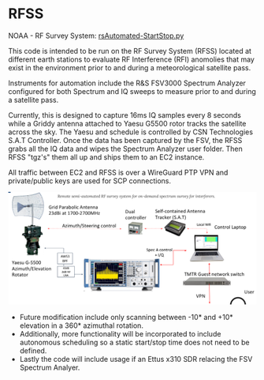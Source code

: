 # RFSS
NOAA - RF Survey System: [rsAutomated-StartStop.py](./rsAutomated-StartStop.py)

This code is intended to be run on the RF Survey System (RFSS) located at different earth stations to evaluate RF Interference (RFI) anomolies that may exist in the environment prior to and during a meteorological satellite pass.

Instruments for automation include the R&S FSV3000 Spectrum Analyzer configured for both Spectrum and IQ sweeps to measure prior to and during a satellite pass.  

Currently, this is designed to capture 16ms IQ samples every 8 seconds while a Griddy antenna attached to Yaesu G5500 rotor tracks the satellite across the sky.  The Yaesu and schedule is controlled by CSN Technologies S.A.T Controller.  Once the data has been captured by the FSV, the RFSS grabs all the IQ data and wipes the Spectrum Analyzer user folder.  Then RFSS  "tgz's" them all up and ships them to an EC2 instance.  

All traffic between EC2 and RFSS is over a WireGuard PTP VPN and private/public keys are used for SCP connections.

![Alt text](image.png)

* Future modification include only scanning between -10* and +10* elevation in a 360* azimuthal rotation.
* Additionally, more functionality will be incorporated to include autonomous scheduling so a static start/stop time does not need to be defined.
* Lastly the code will include usage if an Ettus x310 SDR relacing the FSV Spectrum Analyer.